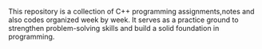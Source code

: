 This repository is a collection of C++ programming assignments,notes and also codes organized week by week. 
It serves as a practice ground to strengthen problem-solving skills and build a solid foundation in programming.

